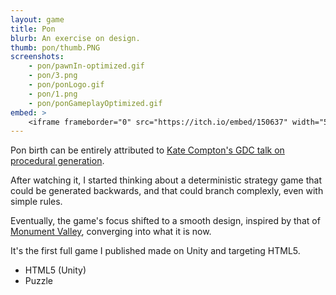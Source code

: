 ```yaml
---
layout: game
title: Pon
blurb: An exercise on design.
thumb: pon/thumb.PNG
screenshots:
    - pon/pawnIn-optimized.gif
    - pon/3.png
    - pon/ponLogo.gif
    - pon/1.png
    - pon/ponGameplayOptimized.gif
embed: >
    <iframe frameborder="0" src="https://itch.io/embed/150637" width="552" height="167" class="align-block"></iframe>
---
```


Pon birth can be entirely attributed to [Kate Compton's GDC talk on procedural generation](https://www.youtube.com/watch?v=WumyfLEa6bU).

After watching it, I started thinking about a deterministic strategy game that could be generated backwards,
and that could branch complexly, even with simple rules.

Eventually, the game's focus shifted to a smooth design, inspired by that of [Monument Valley](https://utah.com/monument-valley),
converging into what it is now.

It's the first full game I published made on Unity and targeting HTML5.

- HTML5 (Unity)
- Puzzle